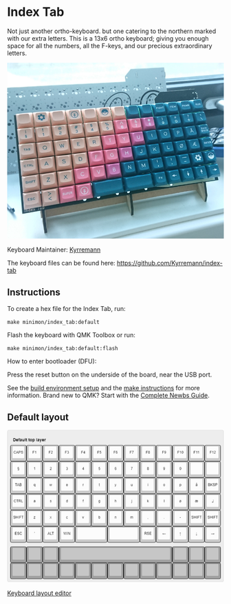 # Index Tab

Not just another ortho-keyboard. but one catering to the northern marked with our extra letters.
This is a 13x6 ortho keyboard; giving you enough space for all the numbers, all the F-keys, and our precious extraordinary letters.

![Picture of the keyboard in the wild](https://raw.githubusercontent.com/Kyrremann/index-tab/master/images/rev5-dsa-vilebloom.JPG)

Keyboard Maintainer: [Kyrremann](https://github.com/Kyrremann)

The keyboard files can be found here: https://github.com/Kyrremann/index-tab


## Instructions

To create a hex file for the Index Tab, run:

    make minimon/index_tab:default

Flash the keyboard with QMK Toolbox or run:

    make minimon/index_tab:default:flash
    
How to enter bootloader (DFU):

Press the reset button on the underside of the board, near the USB port.

See the [build environment setup](https://docs.qmk.fm/#/getting_started_build_tools) and the [make instructions](https://docs.qmk.fm/#/getting_started_make_guide) for more information.
Brand new to QMK? Start with the [Complete Newbs Guide](https://docs.qmk.fm/#/newbs).


## Default layout

![Index Tab layout image](https://raw.githubusercontent.com/Kyrremann/index-tab/master/images/index-tab.png)

[Keyboard layout editor](http://www.keyboard-layout-editor.com/#/gists/2577189f7cf19d980fff8177d14dc3ec)

